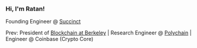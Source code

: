 ### Hi, I'm Ratan!

<!--
**ratankaliani/ratankaliani** is a ✨ _special_ ✨ repository because its `README.md` (this file) appears on your GitHub profile.

Here are some ideas to get you started:
-->
Founding Engineer @ [Succinct](https://succinct.xyz)

Prev: President of [Blockchain at Berkeley](https://blockchain.berkeley.edu) | Research Engineer @ [Polychain](https://polychain.capital) | Engineer @ Coinbase (Crypto Core)

<!-- [![Ratan's GitHub stats](https://github-readme-stats.vercel.app/api?username=ratankaliani)](https://github.com/anuraghazra=/github-readme-stats) -->
<!--
- 🤔 I’m looking for help with ...
- 💬 Ask me about ...
- 📫 How to reach me: ...
- 😄 Pronouns: ...
- ⚡ Fun fact: ...
-->

